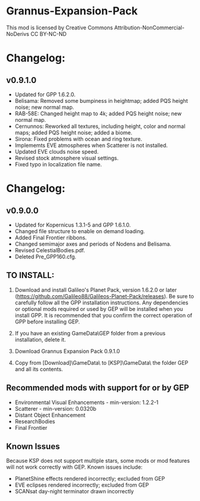 ﻿
# Grannus-Expansion-Pack

This mod is licensed by Creative Commons Attribution-NonCommercial-NoDerivs
CC BY-NC-ND

# Changelog:
## v0.9.1.0
* Updated for GPP 1.6.2.0.
* Belisama: Removed some bumpiness in heightmap; added PQS height noise; new normal map.
* RAB-58E: Changed height map to 4k; added PQS height noise; new normal map.
* Cernunnos: Reworked all textures, including height, color and normal maps; added PQS height noise; added a biome.
* Sirona: Fixed problems with ocean and ring texture.
* Implememts EVE atmospheres when Scatterer is not installed.
* Updated EVE clouds noise speed.
* Revised stock atmosphere visual settings.
* Fixed typo in localization file name.

# Changelog:
## v0.9.0.0
* Updated for Kopernicus 1.3.1-5 and GPP 1.6.1.0.
* Changed file structure to enable on demand loading.
* Added Final Frontier ribbons.
* Changed semimajor axes and periods of Nodens and Belisama.
* Revised CelestialBodies.pdf.
* Deleted Pre_GPP160.cfg.

## TO INSTALL:

1.  Download and install Galileo's Planet Pack, version 1.6.2.0 or later (https://github.com/Galileo88/Galileos-Planet-Pack/releases).  Be sure to carefully follow all the GPP installation instructions.  Any dependencies or optional mods required or used by GEP will be installed when you install GPP.  It is recommended that you confirm the correct operation of GPP before installing GEP.

2. If you have an existing GameData\GEP folder from a previous installation, delete it. 

3. Download Grannus Expansion Pack 0.9.1.0

4. Copy from [Download]\GameData\ to [KSP]\GameData\ the folder GEP and all its contents.

## Recommended mods with support for or by GEP

  * Environmental Visual Enhancements - min-version: 1.2.2-1
  * Scatterer - min-version: 0.0320b
  * Distant Object Enhancement
  * ResearchBodies
  * Final Frontier

## Known Issues

Because KSP does not support multiple stars, some mods or mod features will not work correctly with GEP.  Known issues include:

  * PlanetShine effects rendered incorrectly; excluded from GEP
  * EVE eclipses rendered incorrectly; excluded from GEP
  * SCANsat day-night terminator drawn incorrectly

